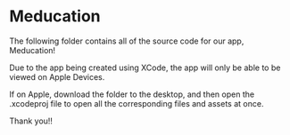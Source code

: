 # Meducation


The following folder contains all of the source code for our app, Meducation!

Due to the app being created using XCode, the app will only be able to be viewed on Apple Devices.

If on Apple, download the folder to the desktop, and then open the .xcodeproj file to open all the corresponding files and assets at once.

Thank you!!
